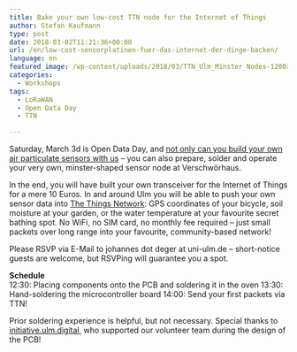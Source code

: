 ```yaml
---
title: Bake your own low-cost TTN node for the Internet of Things
author: Stefan Kaufmann
type: post
date: 2018-03-02T11:21:36+00:00
url: /en/low-cost-sensorplatinen-fuer-das-internet-der-dinge-backen/
language: en
featured_image: /wp-content/uploads/2018/03/TTN_Ulm_Minster_Nodes-1200x383.jpeg
categories:
  - Workshops
tags:
  - LoRaWAN
  - Open Data Day
  - TTN

---
```

Saturday, March 3d is Open Data Day, and [not only can you build your own air particulate sensors with us][1] – you can also prepare, solder and operate your very own, minster-shaped sensor node at Verschwörhaus.

In the end, you will have built your own transceiver for the Internet of Things for a mere 10 Euros. In and around Ulm you will be able to push your own sensor data into [The Things Network][2]: GPS coordinates of your bicycle, soil moisture at your garden, or the water temperature at your favourite secret bathing spot. No WiFi, no SIM card, no monthly fee required – just small packets over long range into your favourite, community-based network!

Please RSVP via E-Mail to johannes dot deger at uni-ulm.de – short-notice guests are welcome, but RSVPing will guarantee you a spot.

**Schedule**  
12:30: Placing components onto the PCB and soldering it in the oven
13:30: Hand-soldering the microcontroller board
14:00: Send your first packets via TTN!

Prior soldering experience is helpful, but not necessary. Special thanks to [initiative.ulm.digital][3], who supported our volunteer team during the design of the PCB!

 [1]: /feinstaubsensoren-im-eigenbau-am-3-3/
 [2]: https://www.thethingsnetwork.org/community/ulm/
 [3]: https://ulm-digital.com/
